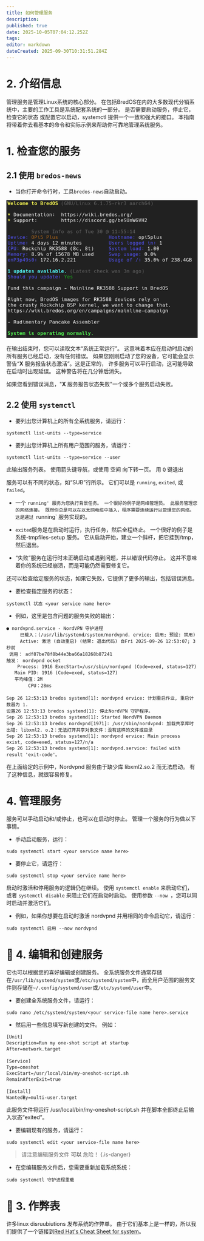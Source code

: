 ```yaml
---
title: 如何管理服务
description:
published: true
date: 2025-10-05T07:04:12.252Z
tags:
editor: markdown
dateCreated: 2025-09-30T10:31:51.284Z
---
```


# 2. 介绍信息

管理服务是管理Linux系统的核心部分。 在包括BredOS在内的大多数现代分销系统中，主要的工作工具是系统配套系统的一部分。 是否需要启动服务，停止它，检查它的状态 或配置它以启动，systemctl 提供一个一致和强大的接口。 本指南将带着你去看基本的命令和实际示例来帮助你可靠地管理系统服务。

# 1. 检查您的服务

## 2.1 使用 `bredos-news`

- 当你打开命令行时，工具`bredos-news`自动启动。

![bredos-news.png](/systemd/bredos-news.png)

在输出结束时，您可以读取文本“系统正常运行”。 这意味着本应在启动时启动的所有服务已经启动，没有任何错误。 如果您刚刚启动了您的设备，它可能会显示警告“**X** 服务报告状态激活”。这是正常的， 许多服务可以平行启动，这可能导致在启动时出现延误。 这种警告将在几分钟后消失。

如果您看到错误消息，"**X** 服务报告状态失败"一个或多个服务启动失败。

## 2.2 使用 `systemctl`

- 要列出您计算机上的所有全系统服务，请运行：

```
systemctl list-units --type=service
```

- 要列出您计算机上所有用户范围的服务，请运行：

```
systemctl list-units --type=service --user
```

此输出服务列表。 使用箭头键导航，或使用 <kbd>空间</kbd> 向下转一页。 用 <kbd>Q</kbd> 键退出

服务可以有不同的状态，如“SUB”行所示。 它们可以是 `running`, `exited`, 或 `failed`。

- 一个 `running' 服务为您执行背景任务。 一个很好的例子是网络管理员。 此服务管理您的网络连接。 既然你总是可以在以太网电缆中插入，程序需要连续运行以管理您的网络。 这是通过 `running\` 服务实现的。

- `exited`服务是在启动时运行，执行任务，然后全程终止。 一个很好的例子是系统-tmpfiles-setup 服务。 它从启动开始，建立一个斜杆，把它挂到/tmp，然后退出。

- “失败”服务在运行时未正确启动或遇到问题，并以错误代码停止。 这并不意味着你的系统已经崩溃，而是可能仍然需要修复它。

还可以检查给定服务的状态，如果它失败，它提供了更多的输出，包括错误消息。

- 要检查指定服务的状态：

```
systemctl 状态 <your service name here>
```

- 例如，这里是包含问题的服务失败的输出：

```
● nordvpnd.service - NordVPN 守护进程
     已载入：(/usr/lib/systemd/system/nordvpnd. ervice; 启用; 预设: 禁用)
     Active: 激活 (自动重启) (结果: 退出代码) 自Fri 2025-09-26 12:53:07; 3秒前
 调用： adf87be78f8b44e3ba66a18268b87241
触发： nordvpnd ocket
    Process: 1916 ExecStart=/usr/sbin/nordvpnd (Code=exed, status=127)
   Main PID: 1916 (Code=exed, status=127)
   平均峰值：2M
        CPU：28ms

Sep 26 12:53:13 bredos systemd[1]: nordvpnd ervice: 计划重启作业, 重启计数器为 1.
设置26 12:53:13 bredos systemd[1]: 停止NordVPN 守护程序。
Sep 26 12:53:13 bredos systemd[1]: Started NordVPN Daemon
Sep 26 12:53:13 bredos nordvpnd[1971]: /usr/sbin/nordvpnd: 加载共享库时出错: libxml2. o.2：无法打开共享对象文件：没有这样的文件或目录
Sep 26 12:53:13 bredos systemd[1]: nordvpnd ervice: Main process exist, code=exed, status=127/n/a
Sep 26 12:53:13 bredos systemd[1]: nordvpnd.service: failed with result 'exit-code'。
```

在上面给定的示例中，Nordvpnd 服务由于缺少库 libxml2.so.2 而无法启动。 有了这种信息，就很容易修复。

# 4. 管理服务

服务可以手动启动和/或停止，也可以在启动时停止。 管理一个服务的行为做以下事情。

- 手动启动服务，运行：

```
sudo systemctl start <your service name here>
```

- 要停止它，请运行：

```
sudo systemctl stop <your service name here>
```

启动时激活和停用服务的逻辑仍在继续。 使用 `systemctl enable` 来启动它们，或者 `systemctl disable` 来阻止它们在启动时启动。 使用参数 `--now `，您可以同时启动并激活它们。

- 例如，如果你想要在启动时激活 nordvpnd 并用相同的命令启动它，请运行：

```
sudo systemctl 启用 --now nordvpnd
```

# 🚀 4. 编辑和创建服务

它也可以根据您的喜好编辑或创建服务。 全系统服务文件通常存储在`/usr/lib/systemd/system`或`/etc/systemd/system`中，而全用户范围的服务文件则存储在`~/.config/systemd/user`或`/etc/systemd/user`中。

- 要创建全系统服务文件，请运行：

```
sudo nano /etc/systemd/system/<your service-file name here>.service
```

- 然后用一些信息填写新创建的文件。 例如：

```
[Unit]
Description=Run my one-shot script at startup
After=network.target

[Service]
Type=oneshot
ExecStart=/usr/local/bin/my-oneshot-script.sh
RemainAfterExit=true

[Install]
WantedBy=multi-user.target
```

此服务文件将运行 /usr/local/bin/my-oneshot-script.sh 并在脚本全部终止后输入状态“exited”。

- 要编辑现有的服务，请运行：

```
sudo systemctl edit <your service-file name here>
```

> 请注意编辑服务文件 **可以** 危险！
> {.is-danger}

- 在您编辑服务文件后，您需要重新加载系统系统：

```
sudo systemctl 守护进程重载
```

# 🔄 3. 作弊表

许多linux disruubiutions 发布系统的作弊单。 由于它们基本上是一样的，所以我们提供了一个链接到[Red Hat's Cheat Sheet for system](https://access.redhat.com/sites/default/files/attachments/12052018_systemd_6.pdf)。
